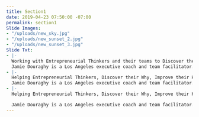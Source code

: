```yaml
---
title: Section1
date: 2019-04-23 07:50:00 -07:00
permalink: section1
Slide Images:
- "/uploads/new_sky.jpg"
- "/uploads/new_sunset_2.jpg"
- "/uploads/new_sunset_3.jpg"
Slide Txt:
- |-
  Working with Entrepreneurial Thinkers and their teams to Discover their Why, Improve their How and Develop What they do.
  Jamie Douraghy is a Los Angeles executive coach and team facilitator. He helps ambitious people overcome their perceived limitations and develop a life of their choosing. He is both a Gallups Strengths Finder and Why certified coach.
- |-
  Helping Entrepreneurial Thinkers, Discover their Why, Improve their How and Develop Who they are.
  Jamie Douraghy is a Los Angeles executive coach and team facilitator. He helps ambitious people overcome their perceived limitations and develop a life of their choosing. He is both a Gallups Strengths Finder and Why certified coach.
- |-
  Helping Entrepreneurial Thinkers, Discover their Why, Improve their How and Develop Who they are.

  Jamie Douraghy is a Los Angeles executive coach and team facilitator. He helps ambitious people overcome their perceived limitations and develop a life of their choosing. He is both a Gallups Strengths Finder and Why certified coach.
---
```


